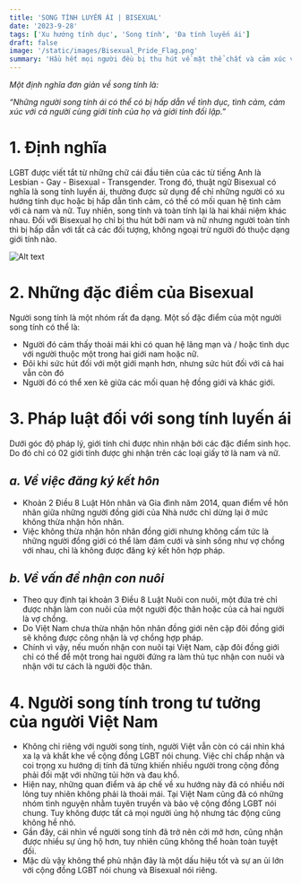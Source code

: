```yaml
---
title: 'SONG TÍNH LUYẾN ÁI | BISEXUAL'
date: '2023-9-28'
tags: ['Xu hướng tính dục', 'Song tính', 'Đa tính luyến ái']
draft: false
image: '/static/images/Bisexual_Pride_Flag.png'
summary: 'Hầu hết mọi người đều bị thu hút về mặt thể chất và cảm xúc với những người cùng giới hoặc khác giới.'
---
```


*Một định nghĩa đơn giản về song tính là:*

*“Những người song tính ái có thể có bị hấp dẫn về tình dục, tình cảm, cảm xúc với cả người cùng giới tính của họ và giới tính đối lập.”*

# **1. Định nghĩa**

LGBT được viết tắt từ những chữ cái đầu tiên của các từ tiếng Anh là Lesbian - Gay - Bisexual - Transgender. Trong đó, thuật ngữ Bisexual có nghĩa là song tính luyến ái, thường được sử dụng để chỉ những người có xu hướng tính dục hoặc bị hấp dẫn tình cảm, có thể có mối quan hệ tình cảm với cả nam và nữ. Tuy nhiên, song tính và toàn tính lại là hai khái niệm khác nhau. Đối với Bisexual họ chỉ bị thu hút bởi nam và nữ nhưng người toàn tính thì bị hấp dẫn với tất cả các đối tượng, không ngoại trừ người đó thuộc dạng giới tính nào.

![Alt text](/static/images/Bisexual/Bisexual_Pride_Flag.png 'Cờ tự hào phổ biến của bisexual')

# **2. Những đặc điểm của Bisexual**

Người song tính là một nhóm rất đa dạng. Một số đặc điểm của một người song tính có thể là:

- Người đó cảm thấy thoải mái khi có quan hệ lãng mạn và / hoặc tình dục với người thuộc một trong hai giới nam hoặc nữ.
- Đôi khi sức hút đối với một giới mạnh hơn, nhưng sức hút đối với cả hai vẫn còn đó
- Người đó có thể xen kẽ giữa các mối quan hệ đồng giới và khác giới.

# **3. Pháp luật đối với song tính luyến ái**

Dưới góc độ pháp lý, giới tính chỉ được nhìn nhận bởi các đặc điểm sinh học. Do đó chỉ có 02 giới tính được ghi nhận trên các loại giấy tờ là nam và nữ.

## ***a. Về việc đăng ký kết hôn***

- Khoản 2 Điều 8 Luật Hôn nhân và Gia đình năm 2014, quan điểm về hôn nhân giữa những người đồng giới của Nhà nước chỉ dừng lại ở mức không thừa nhận hôn nhân.
- Việc không thừa nhận hôn nhân đồng giới nhưng không cấm tức là những người đồng giới có thể làm đám cưới và sinh sống như vợ chồng với nhau, chỉ là không được đăng ký kết hôn hợp pháp.

## ***b. Về vấn đề nhận con nuôi***

- Theo quy định tại khoản 3 Điều 8 Luật Nuôi con nuôi, một đứa trẻ chỉ được nhận làm con nuôi của một người độc thân hoặc của cả hai người là vợ chồng.
- Do Việt Nam chưa thừa nhận hôn nhân đồng giới nên cặp đôi đồng giới sẽ không được công nhận là vợ chồng hợp pháp.
- Chính vì vậy, nếu muốn nhận con nuôi tại Việt Nam, cặp đôi đồng giới chỉ có thể để một trong hai người đứng ra làm thủ tục nhận con nuôi và nhận với tư cách là người độc thân.

# **4. Người song tính trong tư tưởng của người Việt Nam**

- Không chỉ riêng với người song tính, người Việt vẫn còn có cái nhìn khá xa lạ và khắt khe về cộng đồng LGBT nói chung. Việc chỉ chấp nhận và coi trọng xu hướng dị tính đã từng khiến nhiều người trong cộng đồng phải đối mặt với những tủi hờn và đau khổ.
- Hiện nay, những quan điểm và áp chế về xu hướng này đã có nhiều nới lỏng tuy nhiên không phải là thoải mái. Tại Việt Nam cũng đã có những nhóm tình nguyện nhằm tuyên truyền và bảo vệ cộng đồng LGBT nói chung. Tuy không được tất cả mọi người ủng hộ nhưng tác động cũng không hề nhỏ.
- Gần đây, cái nhìn về người song tính đã trở nên cởi mở hơn, cũng nhận được nhiều sự ủng hộ hơn, tuy nhiên cũng không thể hoàn toàn tuyệt đối.
- Mặc dù vậy không thể phủ nhận đây là một dấu hiệu tốt và sự an ủi lớn với cộng đồng LGBT nói chung và Bisexual nói riêng.